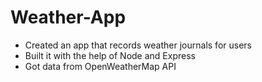 # Weather-App
- Created an app that records weather journals for users
- Built it with the help of Node and Express
- Got data from OpenWeatherMap API
